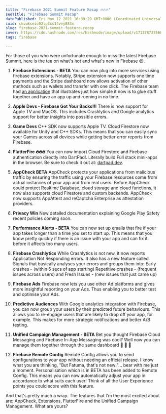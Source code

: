 ```yaml
---
title: "Firebase 2021 Summit Feature Recap 🔥🔥🔥"
seoTitle: "Firebase Summit Recap"
datePublished: Fri Nov 12 2021 16:09:29 GMT+0000 (Coordinated Universal Time)
cuid: ckvwkseio02lp3xs14vvy883x
slug: firebase-2021-summit-feature-recap
cover: https://cdn.hashnode.com/res/hashnode/image/upload/v1713787355606/d70e7bbd-9235-4e48-ab8d-fb4c6e6102e5.png
tags: firebase

---
```


For those of you who were unfortunate enough to miss the latest Firebase Summit, here is the tea on what's hot and what's new in Firebase 😉.

1. **Firebase Extensions - BETA** You can now plug into more services using firebase extensions. Notably, Stripe extension now supports one time payments and the Stripe dashboard now allows activation of other methods such as wallets and transfer with one click. The Firebase team had [an application](https://goo.gle/3CLFme3) that illustrates just how simple it now is to glue stuff together and have an app up and running in no time.
    
2. **Apple Devs - Firebase Got Your Backs!!!** There is now support for Apple TV and MacOS. This includes Crashlytics and Google analytics support for better insights into possible errors.
    
3. **Game Devs** C++ SDK now supports Apple TV. Cloud Firestore now available for Unity and C++ SDKs. This means that you can easily sync your Games across all devices while getting better error reports from Firebase.
    
4. **FlutterFire 🔥🔥🔥** You can now import Cloud Firestore and Firebase authentication directly into DartPad!. Literally build Full stack mini-apps in the browser. Be sure to check it out at: [dartpad.dev](https://dartpad.dev).
    
5. **AppCheck BETA** AppCheck protects your applications from malicious traffic by ensuring the traffic using your Firebase resources come from actual instances of your app and from real users. Before AppCheck could protect Realtime Database, cloud storage and cloud functions, it now also supports cloud Firestore and custom backends. AppCheck now supports AppAttest and reCaptcha Enterprise as attestation providers.
    
6. **Privacy Win** New detailed documentation explaining Google Play Safety recent policies coming soon.
    
7. **Performance Alerts - BETA** You can now set up emails that fire if your app takes longer than a time you set to start up. This means that you know pretty quickly if there is an issue with your app and can fix it before it affects too many users.
    
8. **Firebase Crashlytics** While Crashlytics is not new, it now reports Application Not Responding errors. It also has a new feature called Signals that basically analyses your errors and groups them into: Early crashes - (within 5 secs of app starting) Repetitive crashes - (frequent issues across users) and Fresh Issues - (new issues that just came up)
    
9. **Firebase Ads** Firebase now lets you use other Ad platforms and gives more insightful reporting on your Ads. Thus enabling you to better test and optimise your Ads.
    
10. **Predictive Audiences** With Google analytics integration with Firebase, you can now group your users by their predicted future behaviours. This allows you to re-engage users that are likely to drop off your app, for example. This makes for more strategic notifications and better A/B testing.
    
11. **Unified Campaign Management - BETA** Bet you thought Firebase Cloud Messaging and Firebase In-App Messaging was cool? Well now you can manage them together through the same dashboard 🤯 🤯 🤯
    
12. **Firebase Remote Config** Remote Config allows you to send configurations to your app without needing an official release. I know what you are thinking, "But Fatuma, that's not new!"... bear with me just a moment. Personalisation which is in BETA has been added to Remote Config. This means you can now automatically adjust your app in accordance to what suits each user! Think of all the User Experience points you could score with this feature.
    

And that's pretty much a wrap. The features that I'm the most excited about are: AppCheck, Extensions, FlutterFire and the Unified Campaign Management. What are yours?
